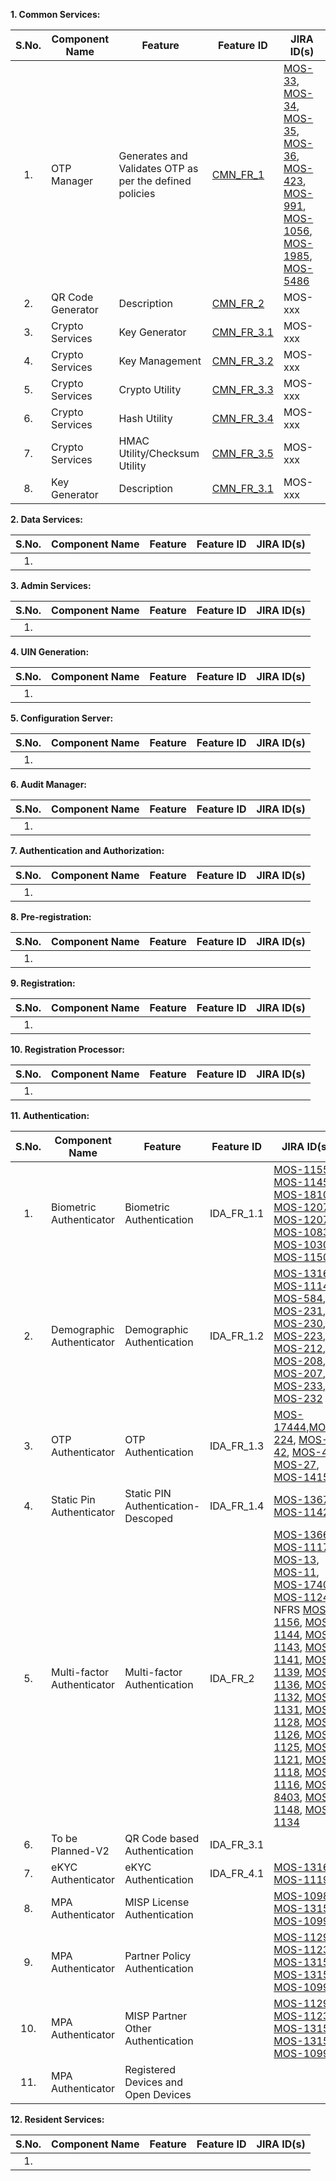 **1. Common Services:**

|**S.No.**| **Component Name**| **Feature**|**Feature ID**|**JIRA ID(s)**|
|:------:|-----|---|---|---|
|1.|OTP Manager|Generates and Validates OTP as per the defined policies|[CMN_FR_1](https://github.com/mosip/mosip/wiki/FRS-Common-Services)|[MOS-33](https://mosipid.atlassian.net/browse/MOS-33), [MOS-34](https://mosipid.atlassian.net/browse/MOS-34), [MOS-35](https://mosipid.atlassian.net/browse/MOS-35), [MOS-36](https://mosipid.atlassian.net/browse/MOS-36), [MOS-423](https://mosipid.atlassian.net/browse/MOS-423), [MOS-991](https://mosipid.atlassian.net/browse/MOS-991), [MOS-1056](https://mosipid.atlassian.net/browse/MOS-1056), [MOS-1985](https://mosipid.atlassian.net/browse/MOS-1985), [MOS-5486](https://mosipid.atlassian.net/browse/MOS-5486)|
|2.|QR Code Generator|Description|[CMN_FR_2](https://github.com/mosip/mosip/wiki/FRS-Common-Services)|MOS-xxx|
|3.|Crypto Services|Key Generator|[CMN_FR_3.1](https://github.com/mosip/mosip/wiki/FRS-Common-Services)|MOS-xxx|
|4.|Crypto Services|Key Management|[CMN_FR_3.2](https://github.com/mosip/mosip/wiki/FRS-Common-Services)|MOS-xxx|
|5.|Crypto Services|Crypto Utility|[CMN_FR_3.3](https://github.com/mosip/mosip/wiki/FRS-Common-Services)|MOS-xxx|
|6.|Crypto Services|Hash Utility|[CMN_FR_3.4](https://github.com/mosip/mosip/wiki/FRS-Common-Services)|MOS-xxx|
|7.|Crypto Services|HMAC Utility/Checksum Utility|[CMN_FR_3.5](https://github.com/mosip/mosip/wiki/FRS-Common-Services)|MOS-xxx|
|8.|Key Generator|Description|[CMN_FR_3.1](https://github.com/mosip/mosip/wiki/FRS-Common-Services)|MOS-xxx|

**2. Data Services:**

|**S.No.**| **Component Name**| **Feature**|**Feature ID**|**JIRA ID(s)**|
|:------:|-----|---|---|---|
|1.|||||

**3. Admin Services:**

|**S.No.**| **Component Name**| **Feature**|**Feature ID**|**JIRA ID(s)**|
|:------:|-----|---|---|---|
|1.|||||

**4. UIN  Generation:**

|**S.No.**| **Component Name**| **Feature**|**Feature ID**|**JIRA ID(s)**|
|:------:|-----|---|---|---|
|1.|||||

**5. Configuration Server:**

|**S.No.**| **Component Name**| **Feature**|**Feature ID**|**JIRA ID(s)**|
|:------:|-----|---|---|---|
|1.|||||

**6. Audit Manager:**

|**S.No.**| **Component Name**| **Feature**|**Feature ID**|**JIRA ID(s)**|
|:------:|-----|---|---|---|
|1.|||||

**7. Authentication and Authorization:**

|**S.No.**| **Component Name**| **Feature**|**Feature ID**|**JIRA ID(s)**|
|:------:|-----|---|---|---|
|1.|||||

**8. Pre-registration:**

|**S.No.**| **Component Name**| **Feature**|**Feature ID**|**JIRA ID(s)**|
|:------:|-----|---|---|---|
|1.|||||

**9. Registration:**

|**S.No.**| **Component Name**| **Feature**|**Feature ID**|**JIRA ID(s)**|
|:------:|-----|---|---|---|
|1.|||||

**10. Registration Processor:**

|**S.No.**| **Component Name**| **Feature**|**Feature ID**|**JIRA ID(s)**|
|:------:|-----|---|---|---|
|1.|||||

**11. Authentication:** 

|**S.No.**| **Component Name**| **Feature**|**Feature ID**|**JIRA ID(s)**|
|:------:|-----|---|---|---|
|1.|Biometric Authenticator|Biometric Authentication |IDA_FR_1.1|[MOS-1155](https://mosipid.atlassian.net/browse/MOS-1155), [MOS-1145](https://mosipid.atlassian.net/browse/MOS-1145), [MOS-18108](https://mosipid.atlassian.net/browse/MOS-18108), [MOS-12073](https://mosipid.atlassian.net/browse/MOS-12073), [MOS-12072](https://mosipid.atlassian.net/browse/MOS-12072), [MOS-10831](https://mosipid.atlassian.net/browse/MOS-10831), [MOS-10308](https://mosipid.atlassian.net/browse/MOS-10308), [MOS-1150](https://mosipid.atlassian.net/browse/MOS-1150)|
|2.|Demographic Authenticator|Demographic Authentication |IDA_FR_1.2|[MOS-13162](https://mosipid.atlassian.net/browse/MOS-13162), [MOS-1114](https://mosipid.atlassian.net/browse/MOS-1114), [MOS-584](https://mosipid.atlassian.net/browse/MOS-584), [MOS-231](https://mosipid.atlassian.net/browse/MOS-231), [MOS-230](https://mosipid.atlassian.net/browse/MOS-230), [MOS-223](https://mosipid.atlassian.net/browse/MOS-223), [MOS-212](https://mosipid.atlassian.net/browse/MOS-212), [MOS-208](https://mosipid.atlassian.net/browse/MOS-208), [MOS-207](https://mosipid.atlassian.net/browse/MOS-207), [MOS-233](https://mosipid.atlassian.net/browse/MOS-233), [MOS-232](https://mosipid.atlassian.net/browse/MOS-232)|
|3.|OTP Authenticator|OTP Authentication |IDA_FR_1.3|[MOS-17444](https://mosipid.atlassian.net/browse/MOS-17444),[MOS-224](https://mosipid.atlassian.net/browse/MOS-224), [MOS-42](https://mosipid.atlassian.net/browse/MOS-42), [MOS-41](https://mosipid.atlassian.net/browse/MOS-41), [MOS-27](https://mosipid.atlassian.net/browse/MOS-27), [MOS-1415](https://mosipid.atlassian.net/browse/MOS-1415) |
|4.|Static Pin Authenticator|Static PIN Authentication-Descoped |IDA_FR_1.4|[MOS-13674](https://mosipid.atlassian.net/browse/MOS-13674), [MOS-1142](https://mosipid.atlassian.net/browse/MOS-1142)|
|5.|Multi-factor Authenticator|Multi-factor Authentication |IDA_FR_2|[MOS-13664](https://mosipid.atlassian.net/browse/MOS-13664), [MOS-1117](https://mosipid.atlassian.net/browse/MOS-1117), [MOS-13](https://mosipid.atlassian.net/browse/MOS-13), [MOS-11](https://mosipid.atlassian.net/browse/MOS-11), [MOS-17407](https://mosipid.atlassian.net/browse/MOS-17407), [MOS-1124](https://mosipid.atlassian.net/browse/MOS-1124) NFRS [MOS-1156](https://mosipid.atlassian.net/browse/MOS-1156), [MOS-1144](https://mosipid.atlassian.net/browse/MOS-1144), [MOS-1143](https://mosipid.atlassian.net/browse/MOS-1143), [MOS-1141](https://mosipid.atlassian.net/browse/MOS-1141), [MOS-1139](https://mosipid.atlassian.net/browse/MOS-1139), [MOS-1136](https://mosipid.atlassian.net/browse/MOS-1136), [MOS-1132](https://mosipid.atlassian.net/browse/MOS-1132), [MOS-1131](https://mosipid.atlassian.net/browse/MOS-1131), [MOS-1128](https://mosipid.atlassian.net/browse/MOS-1128), [MOS-1126](https://mosipid.atlassian.net/browse/MOS-1126), [MOS-1125](https://mosipid.atlassian.net/browse/MOS-1125), [MOS-1121](https://mosipid.atlassian.net/browse/MOS-1121), [MOS-1118](https://mosipid.atlassian.net/browse/MOS-1118), [MOS-1116](https://mosipid.atlassian.net/browse/MOS-1116), [MOS-8403](https://mosipid.atlassian.net/browse/MOS-8403), [MOS-1148](https://mosipid.atlassian.net/browse/MOS-1148), [MOS-1134](https://mosipid.atlassian.net/browse/MOS-1134)|
|6.|To be Planned-V2|QR Code based Authentication |IDA_FR_3.1||
|7.|eKYC Authenticator|eKYC Authentication |IDA_FR_4.1|[MOS-13161](https://mosipid.atlassian.net/browse/MOS-13161), [MOS-1119](https://mosipid.atlassian.net/browse/MOS-1119)|
|8.|MPA Authenticator|MISP License Authentication ||[MOS-1098](https://mosipid.atlassian.net/browse/MOS-1098), [MOS-13157](https://mosipid.atlassian.net/browse/MOS-13157), [MOS-1099](https://mosipid.atlassian.net/browse/MOS-1099)|
|9.|MPA Authenticator|Partner Policy Authentication ||[MOS-1129](https://mosipid.atlassian.net/browse/MOS-1129), [MOS-1123](https://mosipid.atlassian.net/browse/MOS-1123), [MOS-13157](https://mosipid.atlassian.net/browse/MOS-13157), [MOS-13156](https://mosipid.atlassian.net/browse/MOS-13156), [MOS-1099](https://mosipid.atlassian.net/browse/MOS-1099) |
|10.|MPA Authenticator|MISP Partner Other Authentication ||[MOS-1129](https://mosipid.atlassian.net/browse/MOS-1129), [MOS-1123](https://mosipid.atlassian.net/browse/MOS-1123), [MOS-13157](https://mosipid.atlassian.net/browse/MOS-13157), [MOS-13156](https://mosipid.atlassian.net/browse/MOS-13156), [MOS-1099](https://mosipid.atlassian.net/browse/MOS-1099)|
|11.|MPA Authenticator|Registered Devices and Open Devices |||

**12. Resident Services:** 

|**S.No.**| **Component Name**| **Feature**|**Feature ID**|**JIRA ID(s)**|
|:------:|-----|---|---|---|
|1.|||||
